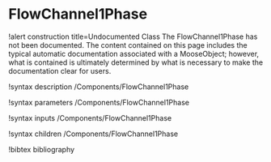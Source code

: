 <!-- MOOSE Documentation Stub: Remove this when content is added. -->

# FlowChannel1Phase

!alert construction title=Undocumented Class
The FlowChannel1Phase has not been documented. The content contained on this page includes the
typical automatic documentation associated with a MooseObject; however, what is contained is
ultimately determined by what is necessary to make the documentation clear for users.

!syntax description /Components/FlowChannel1Phase

!syntax parameters /Components/FlowChannel1Phase

!syntax inputs /Components/FlowChannel1Phase

!syntax children /Components/FlowChannel1Phase

!bibtex bibliography
